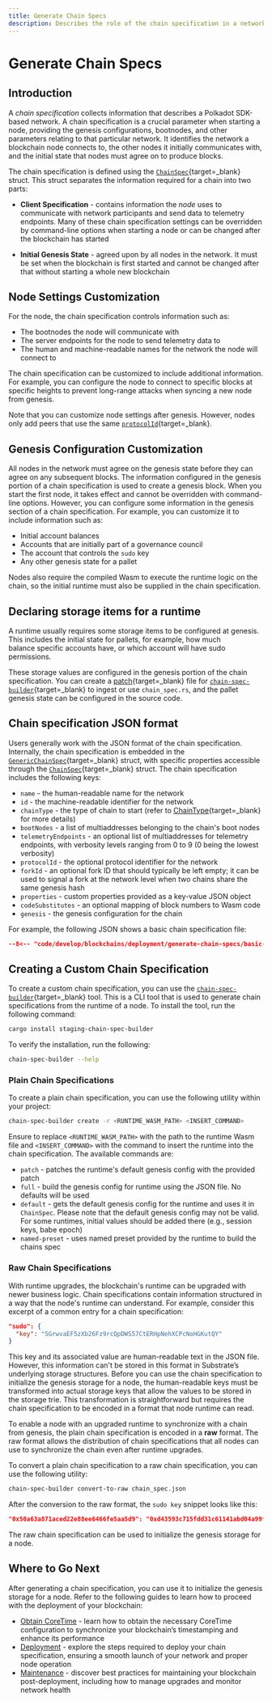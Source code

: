 ```yaml
---
title: Generate Chain Specs
description: Describes the role of the chain specification in a network, how to specify its parameters when starting a node, and how to customize and distribute it.
---
```


# Generate Chain Specs

## Introduction

A _chain specification_ collects information that describes a Polkadot SDK-based network. A chain specification is a crucial parameter when starting a node, providing the genesis configurations, bootnodes, and other parameters relating to that particular network. It identifies the network a blockchain node connects to, the other nodes it initially communicates with, and the initial state that nodes must agree on to produce blocks.

The chain specification is defined using the [`ChainSpec`](https://paritytech.github.io/polkadot-sdk/master/sc_chain_spec/struct.GenericChainSpec.html){target=\_blank} struct. This struct separates the information required for a chain into two parts:

- **Client Specification** - contains information the _node_ uses to communicate with network participants and send data to telemetry endpoints. Many of these chain specification settings can be overridden by command-line options when starting a node or can be changed after the blockchain has started

- **Initial Genesis State** -  agreed upon by all nodes in the network. It must be set when the blockchain is first started and cannot be changed after that without starting a whole new blockchain

## Node Settings Customization

For the node, the chain specification controls information such as:

- The bootnodes the node will communicate with
- The server endpoints for the node to send telemetry data to
- The human and machine-readable names for the network the node will connect to

The chain specification can be customized to include additional information. For example, you can configure the node to connect to specific blocks at specific heights to prevent long-range attacks when syncing a new node from genesis.

Note that you can customize node settings after genesis. However, nodes only add peers that use the same [`protocolId`](https://paritytech.github.io/polkadot-sdk/master/polkadot_parachain_lib/chain_spec/trait.ChainSpec.html#tymethod.protocol_id){target=_blank}.

## Genesis Configuration Customization

All nodes in the network must agree on the genesis state before they can agree on any subsequent blocks. The information configured in the genesis portion of a chain specification is used to create a genesis block. When you start the first node, it takes effect and cannot be overridden with command-line options. However, you can configure some information in the genesis section of a chain specification. For example, you can customize it to include information such as:

- Initial account balances
- Accounts that are initially part of a governance council
- The account that controls the `sudo` key
- Any other genesis state for a pallet

Nodes also require the compiled Wasm to execute the runtime logic on the chain, so the initial runtime must also be supplied in the chain specification.

## Declaring storage items for a runtime

A runtime usually requires some storage items to be configured at genesis. This includes the initial state for pallets, for example, how much balance specific accounts have, or which account will have sudo permissions.

These storage values are configured in the genesis portion of the chain specification. You can create a [patch](https://paritytech.github.io/polkadot-sdk/master/sc_chain_spec/index.html#chain-spec-formats){target=_blank} file for [`chain-spec-builder`](https://paritytech.github.io/polkadot-sdk/master/polkadot_sdk_docs/reference_docs/chain_spec_genesis/index.html){target=_blank} to ingest or use `chain_spec.rs`, and the pallet genesis state can be configured in the source code.

## Chain specification JSON format

Users generally work with the JSON format of the chain specification. Internally, the chain specification is embedded in the [`GenericChainSpec`](https://paritytech.github.io/polkadot-sdk/master/sc_chain_spec/struct.GenericChainSpec.html){target=\_blank} struct, with specific properties accessible through the [`ChainSpec`](https://paritytech.github.io/polkadot-sdk/master/sc_chain_spec/trait.ChainSpec.html){target=\_blank} struct. The chain specification includes the following keys:

- `name` - the human-readable name for the network
- `id` - the machine-readable identifier for the network
- `chainType` - the type of chain to start (refer to [ChainType](https://paritytech.github.io/polkadot-sdk/master/sc_chain_spec/enum.ChainType.html){target=\_blank} for more details)
- `bootNodes` - a list of multiaddresses belonging to the chain's boot nodes
- `telemetryEndpoints` - an optional list of multiaddresses for telemetry endpoints, with verbosity levels ranging from 0 to 9 (0 being the lowest verbosity)
- `protocolId` - the optional protocol identifier for the network
- `forkId` - an optional fork ID that should typically be left empty; it can be used to signal a fork at the network level when two chains share the same genesis hash
- `properties` - custom properties provided as a key-value JSON object
- `codeSubstitutes` - an optional mapping of block numbers to Wasm code
- `genesis` - the genesis configuration for the chain

For example, the following JSON shows a basic chain specification file:

```json
--8<-- "code/develop/blockchains/deployment/generate-chain-specs/basic-chain-specs.json"
``` 


## Creating a Custom Chain Specification

To create a custom chain specification, you can use the [`chain-spec-builder`](https://paritytech.github.io/polkadot-sdk/master/staging_chain_spec_builder/index.html){target=\_blank} tool. This is a CLI tool that is used to generate chain specifications from the runtime of a node. To install the tool, run the following command:

```bash
cargo install staging-chain-spec-builder
```

To verify the installation, run the following:

```bash
chain-spec-builder --help
```

### Plain Chain Specifications

To create a plain chain specification, you can use the following utility within your project:

```bash
chain-spec-builder create -r <RUNTIME_WASM_PATH> <INSERT_COMMAND> 
```

Ensure to replace `<RUNTIME_WASM_PATH>` with the path to the runtime Wasm file and `<INSERT_COMMAND>` with the command to insert the runtime into the chain specification. The available commands are:

- `patch` - patches the runtime's default genesis config with the provided patch
- `full` - build the genesis config for runtime using the JSON file. No defaults will be used
- `default` - gets the default genesis config for the runtime and uses it in `ChainSpec`. Please note that the default genesis config may not be valid. For some runtimes, initial values should be added there (e.g., session keys, babe epoch)
- `named-preset` - uses named preset provided by the runtime to build the chains spec

### Raw Chain Specifications

With runtime upgrades, the blockchain's runtime can be upgraded with newer business logic. Chain specifications contain information structured in a way that the node's runtime can understand. For example, consider this excerpt of a common entry for a chain specification:

```json
"sudo": {
  "key": "5GrwvaEF5zXb26Fz9rcQpDWS57CtERHpNehXCPcNoHGKutQY"
}
```

This key and its associated value are human-readable text in the JSON file. However, this information can't be stored in this format in Substrate’s underlying storage structures. Before you can use the chain specification to initialize the genesis storage for a node, the human-readable keys must be transformed into actual storage keys that allow the values to be stored in the storage trie. This transformation is straightforward but requires the chain specification to be encoded in a format that node runtime can read.

To enable a node with an upgraded runtime to synchronize with a chain from genesis, the plain chain specification is encoded in a **raw** format.
The raw format allows the distribution of chain specifications that all nodes can use to synchronize the chain even after runtime upgrades.

To convert a plain chain specification to a raw chain specification, you can use the following utility:

```bash
chain-spec-builder convert-to-raw chain_spec.json
```

After the conversion to the raw format, the `sudo key` snippet looks like this:

```json
"0x50a63a871aced22e88ee6466fe5aa5d9": "0xd43593c715fdd31c61141abd04a99fd6822c8558854ccde39a5684e7a56da27d",
```

The raw chain specification can be used to initialize the genesis storage for a node.

## Where to Go Next

After generating a chain specification, you can use it to initialize the genesis storage for a node. Refer to the following guides to learn how to proceed with the deployment of your blockchain:

- [Obtain CoreTime](TODO:update-path) - learn how to obtain the necessary CoreTime configuration to synchronize your blockchain’s timestamping and enhance its performance
- [Deployment](TODO:update-path) - explore the steps required to deploy your chain specification, ensuring a smooth launch of your network and proper node operation
- [Maintenance](TODO:update-path) - discover best practices for maintaining your blockchain post-deployment, including how to manage upgrades and monitor network health